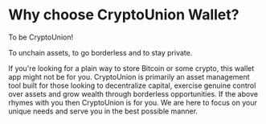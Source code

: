 # Why choose CryptoUnion Wallet?

To be CryptoUnion!

To unchain assets, to go borderless and to stay private.

If you're looking for a plain way to store Bitcoin or some crypto, this wallet app might not be for you. CryptoUnion is primarily an asset management tool built for those looking to decentralize capital, exercise genuine control over assets and grow wealth through borderless opportunities.
If the above rhymes with you then CryptoUnion is for you. We are here to focus on your unique needs and serve you in the best possible manner.
